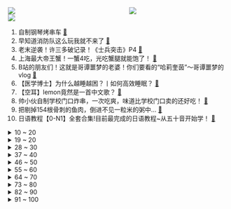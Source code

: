 <div >
	<a style="float:left;width:55%;" href = "https://github.com/anuraghazra/github-readme-stats">
	 <img src = "https://github-readme-stats.vercel.app/api?username=iuuuuuaena&theme=buefy&show_icons=true"/>
	</a>
	<a  style="float:right;width:45%" href = "https://github.com/anuraghazra/github-readme-stats">
	 <img  src="https://github-readme-stats.vercel.app/api/top-langs/?username=anuraghazra&layout=compact"/>
	</a>
	</div>

[![](https://img.shields.io/badge/jxd-@jxdgogogo.xyz-yellowgreen.svg)](https://www.jxdgogogo.xyz)<br>
1. 自制钢琴烤串车 [:link:](//www.bilibili.com/video/BV1334y1Z7kq) <br>
2. 早知道消防队这么玩我就不来了 [:link:](//www.bilibili.com/video/BV1BL411379J) <br>
3. 老末逆袭！许三多破记录！《士兵突击》P4 [:link:](//www.bilibili.com/video/BV1rQ4y1m7fY) <br>
4. 上海最大帝王蟹！一蟹4吃，光吃蟹腿就能饱了！ [:link:](//www.bilibili.com/video/BV1FF411Y7yG) <br>
5. B站的朋友们！这就是哥谭噩梦的老婆！你们要看的“哈莉奎茵”～哥谭噩梦的vlog [:link:](//www.bilibili.com/video/BV1oh411t7vy) <br>
6. 【医学博士】为什么越睡越困？丨如何高效睡眠？ [:link:](//www.bilibili.com/video/BV14P4y1j7RL) <br>
7. 【空耳】lemon竟然是一首中文歌？ [:link:](//www.bilibili.com/video/BV19F411a7yz) <br>
8. 帅小伙自制学校门口炸串，一次吃爽，味道比学校门口卖的还好吃！ [:link:](//www.bilibili.com/video/BV1xP4y1j7xe) <br>
9. 把剔掉154根骨刺的鱼肉，倒进不见一粒米的粥中… [:link:](//www.bilibili.com/video/BV1HF411Y7Ux) <br>
10. 日语教程【0-N1】全套合集!目前最完成的日语教程~从五十音开始学！ [:link:](//www.bilibili.com/video/BV1v34y1Z7rQ) <br>
<details>
<summary>10 ~ 20</summary>

11. 如何在没有人质的情况下拿到赎金？【硬核狠人15】 [:link:](//www.bilibili.com/video/BV1BL4y1q7NT) <br>
12. 【赛事晚自习192】DK凭什么不ban皇子？EDG开团最猛一局复盘！EDG vs DK第一局细节复盘 [:link:](//www.bilibili.com/video/BV1QQ4y1S7eo) <br>
13. 三国时期使用注射器画面曝光 [:link:](//www.bilibili.com/video/BV1XL4y1q7rZ) <br>
14. 是有多绝望！才会毫不犹豫跳下去…… [:link:](//www.bilibili.com/video/BV1x34y1Z7vd) <br>
15. 【iPhone慎入】12个冷门绝佳安卓App，你未必全知道！！！ [:link:](//www.bilibili.com/video/BV1g341187b2) <br>
16. 周杰伦的声音为什么会变成现在这样？真的是因为奶茶吗？带你解析二十一年以来周董的声音变化史！ [:link:](//www.bilibili.com/video/BV1iL411u7RJ) <br>
17. 我们真的把这个游戏做出来了 [:link:](//www.bilibili.com/video/BV1ab4y187Bp) <br>
18. 白嫖香不香？150W跑分的电脑抽奖，还不快来，80万粉庆仅限B站 [:link:](//www.bilibili.com/video/BV1RQ4y1S7J4) <br>
19. 民政局门口的滚动字幕，一字不漏看后泪目 [:link:](//www.bilibili.com/video/BV1mg411K7SD) <br>
</details>
<details>
<summary>19 ~ 20</summary>

20. 《孤勇者》（《英雄联盟：双城之战》动画剧集中文主题曲） [:link:](//www.bilibili.com/video/BV1wr4y1y7nx) <br>
21. 回顾自己最开始网购都买了一些啥，太羞耻了！ [:link:](//www.bilibili.com/video/BV1jU4y1M7VW) <br>
22. 《 让 搁 这 飞 》 [:link:](//www.bilibili.com/video/BV12R4y1E7bE) <br>
23. 全国哪个地方的辣椒最辣?  小伙一次性全买了.人生中第一次被辣哭！ [:link:](//www.bilibili.com/video/BV1xP4y1j7MA) <br>
24. 靠谱盘点142：世界冠军！EDG击败DK荣获S11总冠军，Reddit网友：三个打一个被反杀，LCK就这？ [:link:](//www.bilibili.com/video/BV18F411Y7Hn) <br>
25. 【时代少年团】《这福气给你要不要》之食材已就位 [:link:](//www.bilibili.com/video/BV1hT4y197pH) <br>
26. 中国国家地理的淄博营地，秋天赏红叶的好地方 [:link:](//www.bilibili.com/video/BV11Q4y1m7oj) <br>
27. 白天学校通知：恶劣天气尽量别出门我：哈，什么极端天气能打倒东北人晚上的我：（一边猴叫一边往回跑） [:link:](//www.bilibili.com/video/BV1JF411Y76b) <br>
28. EDG夺冠 这个翻译小姐姐也火了 [:link:](//www.bilibili.com/video/BV1Qb4y187PX) <br>
</details>
<details>
<summary>28 ~ 30</summary>

29. 雪夜里的喀秋莎 Катюша [:link:](//www.bilibili.com/video/BV1dq4y1r7QE) <br>
30. 【零元购】50W粉送车大福利来了！！！！ [:link:](//www.bilibili.com/video/BV1y44y1e7kb) <br>
31. 话不多说，直接看，新小子芦荟汁来了！ [:link:](//www.bilibili.com/video/BV1M34y1Z7wf) <br>
32. 工作2年了才发现我员工信息栏的证件照是个猫头，大家以我为戒 [:link:](//www.bilibili.com/video/BV17b4y187Z1) <br>
33. 【4K】老戴《侠盗猎车手：圣安地列斯 》《罪恶都市》【终极版】坑是肯定要开了，三合一更新 《GTA：SA》《GTA：VC》》 [:link:](//www.bilibili.com/video/BV1sT4y197Kt) <br>
34. 《那个石家庄人》 [:link:](//www.bilibili.com/video/BV1jf4y1T72h) <br>
35. 冬天来一整条大羊腿，搭配秘制料汁，味道那叫一个绝~丨蘸水羊肉 [:link:](//www.bilibili.com/video/BV11b4y187Kw) <br>
36. 【白敬亭】好久不见：生日流水账（28） [:link:](//www.bilibili.com/video/BV1fr4y1C7N4) <br>
37. 学完这几招，你可以打败詹姆斯！ [:link:](//www.bilibili.com/video/BV17b4y187Yc) <br>
</details>
<details>
<summary>37 ~ 40</summary>

38. 操作逐渐偏离设计师的初衷 ，韩 服 王 者 就 这？#88 [:link:](//www.bilibili.com/video/BV14P4y1j7AJ) <br>
39. 这只狗…让我开心了两天两夜 [:link:](//www.bilibili.com/video/BV1qh411t7Fu) <br>
40. “在日落大道浪漫出逃，除了风没有别人知道”‖温柔且浪漫的文摘 [:link:](//www.bilibili.com/video/BV1LL4y1v7d9) <br>
41. 一分钟教你堆个不太一样的雪人 [:link:](//www.bilibili.com/video/BV1vg411K76e) <br>
42. 五楼坠落，用身体死死护住女童，自己却走了... [:link:](//www.bilibili.com/video/BV1kb4y187qA) <br>
43. 《闪》 [:link:](//www.bilibili.com/video/BV1bb4y187Dh) <br>
44. 空中无限出牌，原来这么简单，网友直呼学废了！ [:link:](//www.bilibili.com/video/BV1ib4y1b7UC) <br>
45. 《许 秀 中 举》 [:link:](//www.bilibili.com/video/BV1Tv411M7UN) <br>
46. ——𒆙—— [:link:](//www.bilibili.com/video/BV1eh411t7kf) <br>
</details>
<details>
<summary>46 ~ 50</summary>

47. 试吃2021全球十大泡面，小伙吃了整整三天，终于找到最好吃的一款 [:link:](//www.bilibili.com/video/BV1Bg411K7Qj) <br>
48. 华农兄弟：天气凉了，兄弟胃口不好，做一顿酸菜鱼给兄弟暖暖胃 [:link:](//www.bilibili.com/video/BV16U4y1g7bM) <br>
49. 探访美国底特律姆爷面馆，2碗意面300元，美国明星餐厅捞钱有一套！ [:link:](//www.bilibili.com/video/BV1Dr4y1C7XU) <br>
50. 哈哈哈哈笑不活了姐妹们 [:link:](//www.bilibili.com/video/BV17L411u7zG) <br>
51. S11总决赛DK受害者第一视角流出 [:link:](//www.bilibili.com/video/BV1hf4y1T7jb) <br>
52. @中国消防 正式入驻B站！快来查收你的蓝朋友...... [:link:](//www.bilibili.com/video/BV17q4y1k7wv) <br>
53. 爆肝9h，刷完肖八，送上笔记！【全网首发/空卡】 [:link:](//www.bilibili.com/video/BV1LP4y1j7os) <br>
54. 漠叔无偿帮助村民解决问题，消灭泛滥食物，不求报答 [:link:](//www.bilibili.com/video/BV19r4y1C73W) <br>
55. 新华社CNC对话厂长、Sky: 电竞职业选手是怎样炼成的？ [:link:](//www.bilibili.com/video/BV1bh411t72w) <br>
</details>
<details>
<summary>55 ~ 60</summary>

56. 竖屏纯享版♥与你更近的甜美学姐 [:link:](//www.bilibili.com/video/BV1o3411b7ap) <br>
57. 300万粉了！这位up主终于自己做了个视频 [:link:](//www.bilibili.com/video/BV1YR4y1E7ri) <br>
58. “当丁达尔效应出现的时候 光便有了形状” [:link:](//www.bilibili.com/video/BV1ZP4y1L7nV) <br>
59. 全网寻找别人家的小孩 [:link:](//www.bilibili.com/video/BV19g411K7HG) <br>
60. 商量一下，不行咱就打119吧？ [:link:](//www.bilibili.com/video/BV1Mq4y1k7iU) <br>
61. 揭秘向丨什锦区up主会收到哪些商单邀请？ [:link:](//www.bilibili.com/video/BV15T4y197WT) <br>
62. "我叫爆爆，爆炸的爆！！！" [:link:](//www.bilibili.com/video/BV1vr4y1C7vq) <br>
63. 台湾一对新人是周星驰的影迷，这是他们的结婚典礼 [:link:](//www.bilibili.com/video/BV1Rb4y187VF) <br>
64. 【手残联萌】7周年特别节目 [:link:](//www.bilibili.com/video/BV1N44y1e71K) <br>
</details>
<details>
<summary>64 ~ 70</summary>

65. 很 多 演 员 [:link:](//www.bilibili.com/video/BV1Jq4y1k7Ej) <br>
66. 【时代少年团】2021天猫双11狂欢夜《哪吒》 [:link:](//www.bilibili.com/video/BV13341187nQ) <br>
67. 老板：“请把这个冬瓜给我雕刻出EDG夺冠的样子！” [:link:](//www.bilibili.com/video/BV1CQ4y1m7JR) <br>
68. 水晶鞋特效有多离谱：这个特效多少有点不礼貌了 [:link:](//www.bilibili.com/video/BV14q4y137Bn) <br>
69. 我就是吃这玩意破产的！！！ [:link:](//www.bilibili.com/video/BV1wh411b7dX) <br>
70. 认  真  的  雪   （cover薛之谦｜“宿舍真的在下雪！”） [:link:](//www.bilibili.com/video/BV14R4y1E7Lt) <br>
71. 那夜我拨通了小卡片上的电话，然后屋子里站满了人…… [:link:](//www.bilibili.com/video/BV1bL411u7B2) <br>
72. “你的广东好友已退出群聊” [:link:](//www.bilibili.com/video/BV17U4y1M72i) <br>
73. 周杰伦这几句话，够我粉他一辈子了！！！ [:link:](//www.bilibili.com/video/BV1K3411C7ba) <br>
</details>
<details>
<summary>73 ~ 80</summary>

74. 哪有什么一见钟情，都是蓄谋已久...【感动全网的结婚誓言！】 [:link:](//www.bilibili.com/video/BV1CR4y1E7yo) <br>
75. 捍卫国家空天！人民空军2021宣传片《天空之上》震撼发布 [:link:](//www.bilibili.com/video/BV13U4y1M7yo) <br>
76. 当代东北大学生打雪仗现状，没有撤退可言！ [:link:](//www.bilibili.com/video/BV19v411T7Se) <br>
77. 5元一碗熬菜，一元一个手工馒头，味美价廉真实惠 [:link:](//www.bilibili.com/video/BV1b44y1e738) <br>
78. 自然：新冠影响大脑及神经的确凿证据找到了！ [:link:](//www.bilibili.com/video/BV1MP4y157iV) <br>
79. 【cheems】十二生屑闯江湖 [:link:](//www.bilibili.com/video/BV1ES4y1d7su) <br>
80. LPL世界赛三大夺冠时刻 [:link:](//www.bilibili.com/video/BV18P4y1j71q) <br>
81. 摔跤柔术柔道在现实生活中也是非常实用的 [:link:](//www.bilibili.com/video/BV15U4y1M7yh) <br>
82. 当 代 游 戏 队 友 现 状 ！ [:link:](//www.bilibili.com/video/BV1F3411C7Px) <br>
</details>
<details>
<summary>82 ~ 90</summary>

83. 铁咩！鸡哥战斗1vN首秀来了！ [:link:](//www.bilibili.com/video/BV1LP4y1j7Rs) <br>
84. 【收藏向】究极版人生必看神级自然纪录片推荐 ！ [:link:](//www.bilibili.com/video/BV1xT4y197KH) <br>
85. 叶 辅 导 [:link:](//www.bilibili.com/video/BV1v34y1Z7GU) <br>
86. 【减小腰围!】如何3步减掉内脏脂肪(含详细攻略) [:link:](//www.bilibili.com/video/BV1gq4y137pb) <br>
87. 我不想坐地铁上班啊啊啊啊啊啊啊啊啊 [:link:](//www.bilibili.com/video/BV1H34y1Z7mm) <br>
88. 当我妈问出：这件衣服好看吗？ [:link:](//www.bilibili.com/video/BV1bU4y1g7pF) <br>
89. 三个字，摄 人 心 魄 ！ 【人间惊鸿客】原创编舞 [:link:](//www.bilibili.com/video/BV1c341187m9) <br>
90. 【S11决赛】万字复盘冰岛决战！EDG与LCK新王DK的初步交锋！“世一野”之争大幕拉开！上集 [:link:](//www.bilibili.com/video/BV1Zh411t7T4) <br>
91. 在一起7年，第一次和她一起看“收藏夹”！ [:link:](//www.bilibili.com/video/BV1E44y1e7wk) <br>
</details>
<details>
<summary>91 ~ 100</summary>

92. 拜登被爆宴会上放响屁，把英王储妃吓一跳 [:link:](//www.bilibili.com/video/BV1Ur4y1C7kg) <br>
93. 李佳琦挑男模的眼光真的很考虑我们女生的想法嘞！大叔型我可以！！！！！！！！！ [:link:](//www.bilibili.com/video/BV1yU4y1g76w) <br>
94. 【卢克文工作室】当帝国衰落时：美国神化被打碎，美国之衰落宛如大清 [:link:](//www.bilibili.com/video/BV1yQ4y1m7qi) <br>
95. 【亦】主机时代落幕？掌机主机PC大一统！唠唠分布式计算如何颠覆家庭娱乐生态 [:link:](//www.bilibili.com/video/BV1g341187id) <br>
96. 球辅导 [:link:](//www.bilibili.com/video/BV1pF411Y7HY) <br>
97. 绑架代替购买 之 拆蛋专家 ！ [:link:](//www.bilibili.com/video/BV1uP4y157Qb) <br>
98. 【啊粥】人民的名义10：沙瑞金如何掌控汉东省的反腐形势？ [:link:](//www.bilibili.com/video/BV1df4y1u7NN) <br>
99. 那个一生都在盼望国家统一的男人【毒舌的南瓜】 [:link:](//www.bilibili.com/video/BV1qh411t7dL) <br>
100. 绑架代替购买之小区物业又叫我们来抓猫 [:link:](//www.bilibili.com/video/BV1zR4y1E7rK) <br>
</details>
